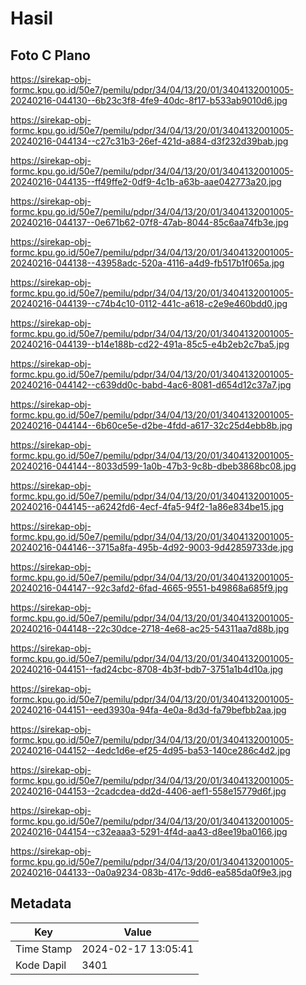 # Hasil

## Foto C Plano

https://sirekap-obj-formc.kpu.go.id/50e7/pemilu/pdpr/34/04/13/20/01/3404132001005-20240216-044130--6b23c3f8-4fe9-40dc-8f17-b533ab9010d6.jpg

https://sirekap-obj-formc.kpu.go.id/50e7/pemilu/pdpr/34/04/13/20/01/3404132001005-20240216-044134--c27c31b3-26ef-421d-a884-d3f232d39bab.jpg

https://sirekap-obj-formc.kpu.go.id/50e7/pemilu/pdpr/34/04/13/20/01/3404132001005-20240216-044135--ff49ffe2-0df9-4c1b-a63b-aae042773a20.jpg

https://sirekap-obj-formc.kpu.go.id/50e7/pemilu/pdpr/34/04/13/20/01/3404132001005-20240216-044137--0e671b62-07f8-47ab-8044-85c6aa74fb3e.jpg

https://sirekap-obj-formc.kpu.go.id/50e7/pemilu/pdpr/34/04/13/20/01/3404132001005-20240216-044138--43958adc-520a-4116-a4d9-fb517b1f065a.jpg

https://sirekap-obj-formc.kpu.go.id/50e7/pemilu/pdpr/34/04/13/20/01/3404132001005-20240216-044139--c74b4c10-0112-441c-a618-c2e9e460bdd0.jpg

https://sirekap-obj-formc.kpu.go.id/50e7/pemilu/pdpr/34/04/13/20/01/3404132001005-20240216-044139--b14e188b-cd22-491a-85c5-e4b2eb2c7ba5.jpg

https://sirekap-obj-formc.kpu.go.id/50e7/pemilu/pdpr/34/04/13/20/01/3404132001005-20240216-044142--c639dd0c-babd-4ac6-8081-d654d12c37a7.jpg

https://sirekap-obj-formc.kpu.go.id/50e7/pemilu/pdpr/34/04/13/20/01/3404132001005-20240216-044144--6b60ce5e-d2be-4fdd-a617-32c25d4ebb8b.jpg

https://sirekap-obj-formc.kpu.go.id/50e7/pemilu/pdpr/34/04/13/20/01/3404132001005-20240216-044144--8033d599-1a0b-47b3-9c8b-dbeb3868bc08.jpg

https://sirekap-obj-formc.kpu.go.id/50e7/pemilu/pdpr/34/04/13/20/01/3404132001005-20240216-044145--a6242fd6-4ecf-4fa5-94f2-1a86e834be15.jpg

https://sirekap-obj-formc.kpu.go.id/50e7/pemilu/pdpr/34/04/13/20/01/3404132001005-20240216-044146--3715a8fa-495b-4d92-9003-9d42859733de.jpg

https://sirekap-obj-formc.kpu.go.id/50e7/pemilu/pdpr/34/04/13/20/01/3404132001005-20240216-044147--92c3afd2-6fad-4665-9551-b49868a685f9.jpg

https://sirekap-obj-formc.kpu.go.id/50e7/pemilu/pdpr/34/04/13/20/01/3404132001005-20240216-044148--22c30dce-2718-4e68-ac25-54311aa7d88b.jpg

https://sirekap-obj-formc.kpu.go.id/50e7/pemilu/pdpr/34/04/13/20/01/3404132001005-20240216-044151--fad24cbc-8708-4b3f-bdb7-3751a1b4d10a.jpg

https://sirekap-obj-formc.kpu.go.id/50e7/pemilu/pdpr/34/04/13/20/01/3404132001005-20240216-044151--eed3930a-94fa-4e0a-8d3d-fa79befbb2aa.jpg

https://sirekap-obj-formc.kpu.go.id/50e7/pemilu/pdpr/34/04/13/20/01/3404132001005-20240216-044152--4edc1d6e-ef25-4d95-ba53-140ce286c4d2.jpg

https://sirekap-obj-formc.kpu.go.id/50e7/pemilu/pdpr/34/04/13/20/01/3404132001005-20240216-044153--2cadcdea-dd2d-4406-aef1-558e15779d6f.jpg

https://sirekap-obj-formc.kpu.go.id/50e7/pemilu/pdpr/34/04/13/20/01/3404132001005-20240216-044154--c32eaaa3-5291-4f4d-aa43-d8ee19ba0166.jpg

https://sirekap-obj-formc.kpu.go.id/50e7/pemilu/pdpr/34/04/13/20/01/3404132001005-20240216-044133--0a0a9234-083b-417c-9dd6-ea585da0f9e3.jpg


## Metadata

| Key        | Value               |
| ---------- | ------------------- |
| Time Stamp | 2024-02-17 13:05:41 |
| Kode Dapil | 3401                |



